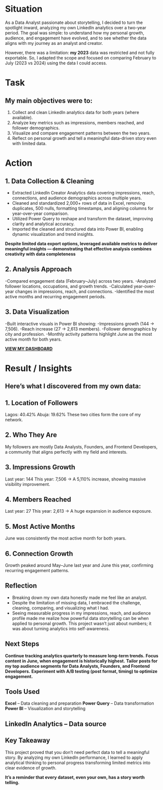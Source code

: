 

# Situation
As a Data Analyst passionate about storytelling, I decided to turn the spotlight inward, analyzing my own LinkedIn analytics over a two-year period.
The goal was simple: to understand how my personal growth, audience, and engagement have evolved, and to see whether the data aligns with my journey as an analyst and creator.

However, there was a limitation: **my 2023** data was restricted and not fully exportable.
So, I adapted the scope and focused on comparing February to July (2023 vs 2024) using the data I could access.

# Task
## My main objectives were to:
1. Collect and clean LinkedIn analytics data for both years (where available).
2. Analyze key metrics such as impressions, members reached, and follower demographics.
3. Visualize and compare engagement patterns between the two years.
4. Reflect on personal growth and tell a meaningful data-driven story even with limited data.

# Action
## 1. Data Collection & Cleaning
- Extracted LinkedIn Creator Analytics data covering impressions, reach, connections, and audience demographics across multiple years.
- Cleaned and standardized 2,000+ rows of data in Excel, removing duplicates, 500 nulls, formatting timestamps, and aligning columns for year-over-year comparison.
- Utilized Power Query to reshape and transform the dataset, improving clarity and analytical accuracy.
- Imported the cleaned and structured data into Power BI, enabling dynamic visualization and trend insights.

**Despite limited data export options, leveraged available metrics to deliver meaningful insights — demonstrating that effective analysis combines creativity with data completeness**

## 2. Analysis Approach
-Compared engagement data (February–July) across two years.
-Analyzed follower locations, occupations, and growth trends.
-Calculated year-over-year changes in impressions, reach, and connections.
-Identified the most active months and recurring engagement periods.

## 3. Data Visualization
-Built interactive visuals in Power BI showing:
-Impressions growth (144 → 7,506).
-Reach increase (27 → 2,613 members).
-Follower demographics by city and profession.
-Monthly activity patterns highlight June as the most active month for both years.

**[VIEW MY DASHBOARD](https://app.powerbi.com/view?r=eyJrIjoiMThhZmYyNDgtM2Q2NS00NDczLWFlMTktODE5ZTdhM2UxOTgzIiwidCI6ImZjY2Y0MmRmLTE2ZDktNGU4Ny1hNmUwLWU0OTYyMjAxN2Y3NCJ9)**

# Result / Insights
## Here’s what I discovered from my own data:
## 1. Location of Followers
Lagos: 40.42%
Abuja: 19.62%
These two cities form the core of my network.

## 2. Who They Are
My followers are mostly Data Analysts, Founders, and Frontend Developers, a community that aligns perfectly with my field and interests.

## 3. Impressions Growth
Last year: 144
This year: 7,506
→ A 5,110% increase, showing massive visibility improvement.

## 4. Members Reached
Last year: 27
This year: 2,613
→ A huge expansion in audience exposure.

## 5. Most Active Months
June was consistently the most active month for both years.

## 6. Connection Growth
Growth peaked around May–June last year and June this year, confirming recurring engagement patterns.

## Reflection
- Breaking down my own data honestly made me feel like an analyst.
- Despite the limitation of missing data, I embraced the challenge, cleaning, comparing, and visualizing what I had.
- Seeing measurable progress in my impressions, reach, and audience profile made me realize how powerful data storytelling can be when applied to personal growth.
This project wasn’t just about numbers; it was about turning analytics into self-awareness.

## Next Steps
**Continue tracking analytics quarterly to measure long-term trends.**
**Focus content in June, when engagement is historically highest.**
**Tailor posts for my top audience segments for Data Analysts, Founders, and Frontend Developers.**
**Experiment with A/B testing (post format, timing) to optimize engagement.**

## Tools Used
**Excel** – Data cleaning and preparation
**Power Query** – Data transformation
**Power BI** – Visualization and storytelling

## LinkedIn Analytics – Data source

## Key Takeaway

This project proved that you don’t need perfect data to tell a meaningful story.
By analyzing my own LinkedIn performance, I learned to apply analytical thinking to personal progress transforming limited metrics into clear evidence of growth.

**It’s a reminder that every dataset, even your own, has a story worth telling.**

